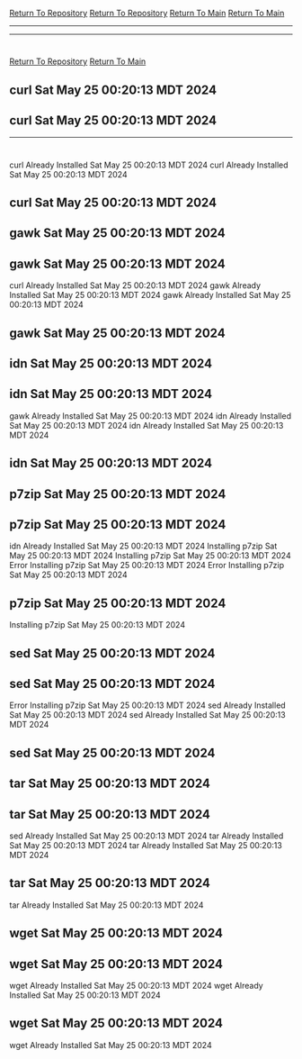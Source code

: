 [Return To Repository](https://github.com/DigitalWarrior/piholeparser/)
[Return To Repository](https://github.com/DigitalWarrior/piholeparser/)
[Return To Main](https://github.com/DigitalWarrior/piholeparser/blob/master/RecentRunLogs/Mainlog.md)
[Return To Main](https://github.com/DigitalWarrior/piholeparser/blob/master/RecentRunLogs/Mainlog.md)
____________________________________
____________________________________
# 
# 
[Return To Repository](https://github.com/DigitalWarrior/piholeparser/)
[Return To Main](https://github.com/DigitalWarrior/piholeparser/blob/master/RecentRunLogs/Mainlog.md)
## curl Sat May 25 00:20:13 MDT 2024
## curl Sat May 25 00:20:13 MDT 2024
____________________________________
# 
curl Already Installed Sat May 25 00:20:13 MDT 2024
curl Already Installed Sat May 25 00:20:13 MDT 2024
## curl Sat May 25 00:20:13 MDT 2024
## gawk Sat May 25 00:20:13 MDT 2024
## gawk Sat May 25 00:20:13 MDT 2024
curl Already Installed Sat May 25 00:20:13 MDT 2024
gawk Already Installed Sat May 25 00:20:13 MDT 2024
gawk Already Installed Sat May 25 00:20:13 MDT 2024
## gawk Sat May 25 00:20:13 MDT 2024
## idn Sat May 25 00:20:13 MDT 2024
## idn Sat May 25 00:20:13 MDT 2024
gawk Already Installed Sat May 25 00:20:13 MDT 2024
idn Already Installed Sat May 25 00:20:13 MDT 2024
idn Already Installed Sat May 25 00:20:13 MDT 2024
## idn Sat May 25 00:20:13 MDT 2024
## p7zip Sat May 25 00:20:13 MDT 2024
## p7zip Sat May 25 00:20:13 MDT 2024
idn Already Installed Sat May 25 00:20:13 MDT 2024
Installing p7zip Sat May 25 00:20:13 MDT 2024
Installing p7zip Sat May 25 00:20:13 MDT 2024
Error Installing p7zip Sat May 25 00:20:13 MDT 2024
Error Installing p7zip Sat May 25 00:20:13 MDT 2024
## p7zip Sat May 25 00:20:13 MDT 2024
Installing p7zip Sat May 25 00:20:13 MDT 2024
## sed Sat May 25 00:20:13 MDT 2024
## sed Sat May 25 00:20:13 MDT 2024
Error Installing p7zip Sat May 25 00:20:13 MDT 2024
sed Already Installed Sat May 25 00:20:13 MDT 2024
sed Already Installed Sat May 25 00:20:13 MDT 2024
## sed Sat May 25 00:20:13 MDT 2024
## tar Sat May 25 00:20:13 MDT 2024
## tar Sat May 25 00:20:13 MDT 2024
sed Already Installed Sat May 25 00:20:13 MDT 2024
tar Already Installed Sat May 25 00:20:13 MDT 2024
tar Already Installed Sat May 25 00:20:13 MDT 2024
## tar Sat May 25 00:20:13 MDT 2024
tar Already Installed Sat May 25 00:20:13 MDT 2024
## wget Sat May 25 00:20:13 MDT 2024
## wget Sat May 25 00:20:13 MDT 2024
wget Already Installed Sat May 25 00:20:13 MDT 2024
wget Already Installed Sat May 25 00:20:13 MDT 2024
## wget Sat May 25 00:20:13 MDT 2024
wget Already Installed Sat May 25 00:20:13 MDT 2024
